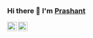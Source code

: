 ### Hi there 👋 I'm [Prashant](https://thisisprashant.com)

<a href="https://twitter.com/_prashantsingh_">
  <img align="left" alt="Prashant's Twitter" width="22px" src="https://cdn-icons-png.flaticon.com/512/733/733579.png" />
</a>
<a href="https://www.linkedin.com/in/kshatriyaprashant/">
  <img align="left" alt="Ayush's Linkdein" width="22px" src="https://cdn-icons-png.flaticon.com/512/174/174857.png" />
</a>

<!--
**prashant-singh/prashant-singh** is a ✨ _special_ ✨ repository because its `README.md` (this file) appears on your GitHub profile.

Here are some ideas to get you started:

- 🔭 I’m currently working on ...
- 🌱 I’m currently learning ...
- 👯 I’m looking to collaborate on ...
- 🤔 I’m looking for help with ...
- 💬 Ask me about ...
- 📫 How to reach me: ...
- 😄 Pronouns: ...
- ⚡ Fun fact: ...
-->
